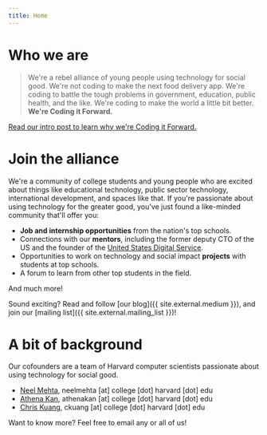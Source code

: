 ```yaml
---
title: Home
---
```


# Who we are

> We're a rebel alliance of young people using technology for social good. We're not coding to make the next food delivery app. We're coding to battle the tough problems in government, education, public health, and the like. We're coding to make the world a little bit better. **We're Coding it Forward.**

[Read our intro post to learn why we're Coding it Forward.](https://blog.codingitforward.com/a-rebel-alliance-of-young-people-using-technology-for-social-good-846eeafa9653#.40033t8rf)

# Join the alliance

We're a community of college students and young people who are excited about things like educational technology, public sector technology, international development, and spaces like that. If you're passionate about using technology for the greater good, you've just found a like-minded community that'll offer you:

- **Job and internship opportunities** from the nation's top schools.
- Connections with our **mentors**, including the former deputy CTO of the US and the founder of the [United States Digital Service](https://www.usds.gov/).
- Opportunities to work on technology and social impact **projects** with students at top schools.
- A forum to learn from other top students in the field.

And much more!

Sound exciting? Read and follow [our blog]({{ site.external.medium }}), and join our [mailing list]({{ site.external.mailing_list }})!

# A bit of background

Our cofounders are a team of Harvard computer scientists passionate about using technology for social good.

- [Neel Mehta](http://hathix.com), neelmehta [at] college [dot] harvard [dot] edu
- [Athena Kan](https://medium.com/@kan_academy), athenakan [at] college [dot] harvard [dot] edu
- [Chris Kuang](https://medium.com/@chriskuang), ckuang [at] college [dot] harvard [dot] edu

Want to know more? Feel free to email any or all of us!
